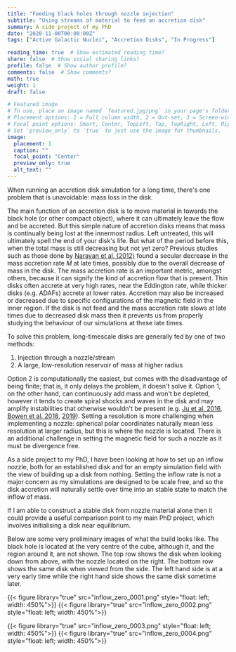 ```yaml
---
title: "Feeding black holes through nozzle injection"
subtitle: "Using streams of material to feed an accretion disk"
summary: A side project of my PhD
date: "2020-11-00T00:00:00Z"
tags: ["Active Galactic Nuclei", "Accretion Disks", "In Progress"]

reading_time: true  # Show estimated reading time?
share: false  # Show social sharing links?
profile: false  # Show author profile?
comments: false  # Show comments?
math: true
weight: 1
draft: false

# Featured image
# To use, place an image named `featured.jpg/png` in your page's folder.
# Placement options: 1 = Full column width, 2 = Out-set, 3 = Screen-width
# Focal point options: Smart, Center, TopLeft, Top, TopRight, Left, Right, BottomLeft, Bottom, BottomRight
# Set `preview_only` to `true` to just use the image for thumbnails.
image:
  placement: 1
  caption: ""
  focal_point: "Center"
  preview_only: true
  alt_text: ""
---
```


When running an accretion disk simulation for a long time, there's one problem that is unavoidable: mass loss in the disk.

The main function of an accretion disk is to move material in towards the black hole (or other compact object), where it can ultimately leave the flow and be accreted. But this simple nature of accretion disks means that mass is continually being lost at the innermost radius. Left untreated, this will ultimately spell the end of your disk's life. But what of the period before this, when the total mass is still decreasing but not yet zero? Previous studies such as those done by [Narayan et al. (2012)](https://academic.oup.com/mnras/article/426/4/3241/1017567) found a secular decrease in the mass accretion rate $\dot{M}$ at late times, possibly due to the overall decrease of mass in the disk. The mass accretion rate is an important metric, amongst others, because it can signify the kind of accretion flow that is present. Thin disks often accrete at very high rates, near the Eddington rate, while thicker disks (e.g. ADAFs) accrete at lower rates. Accretion may also be increased or decreased due to specific configurations of the magnetic field in the inner region. If the disk is not feed and the mass accretion rate slows at late times due to decreased disk mass then it prevents us from properly studying the behaviour of our simulations at these late times.

To solve this problem, long-timescale disks are generally fed by one of two methods:

1. Injection through a nozzle/stream
2. A large, low-resolution reservoir of mass at higher radius

Option 2 is computationally the easiest, but comes with the disadvantage of being finite; that is, it only delays the problem, it doesn't solve it. Option 1, on the other hand, can continuously add mass and won't be depleted, however it tends to create spiral shocks and waves in the disk and may amplify instabilities that otherwise wouldn't be present (e.g. [Ju et al. 2016](https://iopscience.iop.org/article/10.3847/0004-637X/823/2/81), [Bowen et al. 2018](https://iopscience.iop.org/article/10.3847/2041-8213/aaa756), [2019](https://iopscience.iop.org/article/10.3847/1538-4357/ab2453)). Setting a resolution is more challenging when implementing a nozzle: spherical polar coordinates naturally mean less resolution at larger radius, but this is where the nozzle is located. There is an additional challenge in setting the magnetic field for such a nozzle as it must be divergence free.

As a side project to my PhD, I have been looking at how to set up an inflow nozzle, both for an established disk and for an empty simulation field with the view of building up a disk from nothing. Setting the inflow rate is not a major concern as my simulations are designed to be scale free, and so the disk accretion will naturally settle over time into an stable state to match the inflow of mass.

If I am able to construct a stable disk from nozzle material alone then it could provide a useful comparison point to my main PhD project, which involves initialising a disk near equilibrium.

Below are some very preliminary images of what the build looks like. The black hole is located at the very centre of the cube, although it, and the region around it, are not shown. The top row shows the disk when looking down from above, with the nozzle located on the right. The bottom row shows the same disk when viewed from the side. The left hand side is at a very early time while the right hand side shows the same disk sometime later.

{{< figure library="true" src="inflow_zero_0001.png" style="float: left; width: 450%">}}
{{< figure library="true" src="inflow_zero_0002.png" style="float: left; width: 450%">}}

{{< figure library="true" src="inflow_zero_0003.png" style="float: left; width: 450%">}}
{{< figure library="true" src="inflow_zero_0004.png" style="float: left; width: 450%">}}
